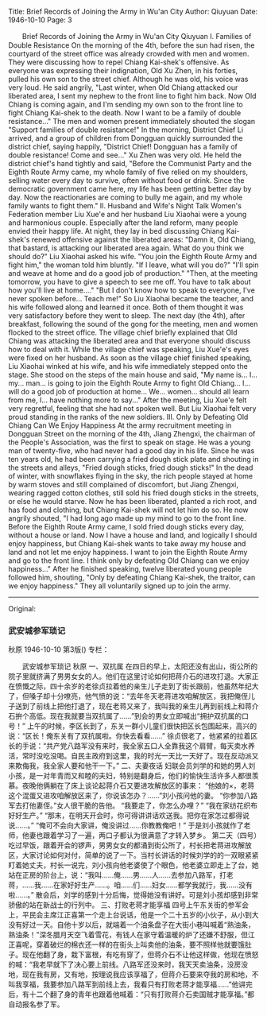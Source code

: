 Title: Brief Records of Joining the Army in Wu'an City
Author: Qiuyuan
Date: 1946-10-10
Page: 3

　　Brief Records of Joining the Army in Wu'an City
    Qiuyuan
            I. Families of Double Resistance
    On the morning of the 4th, before the sun had risen, the courtyard of the street office was already crowded with men and women. They were discussing how to repel Chiang Kai-shek's offensive. As everyone was expressing their indignation, Old Xu Zhen, in his forties, pulled his own son to the street chief. Although he was old, his voice was very loud. He said angrily, "Last winter, when Old Chiang attacked our liberated area, I sent my nephew to the front line to fight him back. Now Old Chiang is coming again, and I'm sending my own son to the front line to fight Chiang Kai-shek to the death. Now I want to be a family of double resistance..." The men and women present immediately shouted the slogan "Support families of double resistance!"
    In the morning, District Chief Li arrived, and a group of children from Dongguan quickly surrounded the district chief, saying happily, "District Chief! Dongguan has a family of double resistance! Come and see..."
    Xu Zhen was very old. He held the district chief's hand tightly and said, "Before the Communist Party and the Eighth Route Army came, my whole family of five relied on my shoulders, selling water every day to survive, often without food or drink. Since the democratic government came here, my life has been getting better day by day. Now the reactionaries are coming to bully me again, and my whole family wants to fight them."
            II. Husband and Wife's Night Talk
    Women's Federation member Liu Xue'e and her husband Liu Xiaohai were a young and harmonious couple. Especially after the land reform, many people envied their happy life. At night, they lay in bed discussing Chiang Kai-shek's renewed offensive against the liberated areas:
    "Damn it, Old Chiang, that bastard, is attacking our liberated area again. What do you think we should do?" Liu Xiaohai asked his wife.
    "You join the Eighth Route Army and fight him," the woman told him bluntly.
    "If I leave, what will you do?"
    "I'll spin and weave at home and do a good job of production."
    "Then, at the meeting tomorrow, you have to give a speech to see me off. You have to talk about how you'll live at home...."
    "But I don't know how to speak to everyone, I've never spoken before... Teach me!"
    So Liu Xiaohai became the teacher, and his wife followed along and learned it once. Both of them thought it was very satisfactory before they went to sleep.
    The next day (the 4th), after breakfast, following the sound of the gong for the meeting, men and women flocked to the street office. The village chief briefly explained that Old Chiang was attacking the liberated area and that everyone should discuss how to deal with it. While the village chief was speaking, Liu Xue'e's eyes were fixed on her husband. As soon as the village chief finished speaking, Liu Xiaohai winked at his wife, and his wife immediately stepped onto the stage. She stood on the steps of the main house and said, "My name is... I... my... man... is going to join the Eighth Route Army to fight Old Chiang... I... will do a good job of production at home... We... women... should all learn from me, I... have nothing more to say..."
    After the meeting, Liu Xue'e felt very regretful, feeling that she had not spoken well. But Liu Xiaohai felt very proud standing in the ranks of the new soldiers.
            III. Only by Defeating Old Chiang Can We Enjoy Happiness
    At the army recruitment meeting in Dongguan Street on the morning of the 4th, Jiang Zhengxi, the chairman of the People's Association, was the first to speak on stage. He was a young man of twenty-five, who had never had a good day in his life. Since he was ten years old, he had been carrying a fried dough stick plate and shouting in the streets and alleys, "Fried dough sticks, fried dough sticks!" In the dead of winter, with snowflakes flying in the sky, the rich people stayed at home by warm stoves and still complained of discomfort, but Jiang Zhengxi, wearing ragged cotton clothes, still sold his fried dough sticks in the streets, or else he would starve. Now he has been liberated, planted a rich root, and has food and clothing, but Chiang Kai-shek will not let him do so. He now angrily shouted, "I had long ago made up my mind to go to the front line. Before the Eighth Route Army came, I sold fried dough sticks every day, without a house or land. Now I have a house and land, and logically I should enjoy happiness, but Chiang Kai-shek wants to take away my house and land and not let me enjoy happiness. I want to join the Eighth Route Army and go to the front line. I think only by defeating Old Chiang can we enjoy happiness..." After he finished speaking, twelve liberated young people followed him, shouting, "Only by defeating Chiang Kai-shek, the traitor, can we enjoy happiness." They all voluntarily signed up to join the army.



<hr /> 

Original: 


### 武安城参军琐记
秋原
1946-10-10
第3版()
专栏：

　　武安城参军琐记
    秋原
            一、双抗属
    在四日的早上，太阳还没有出山，街公所的院子里就挤满了男男女女的人。他们在这里讨论如何把蒋介石的进攻打退。大家正在愤慨之际，四十余岁的老徐贞拉着他的亲生儿子走到了街长跟前，他虽然年纪大了，但嗓子却十分嘹亮，他气愤的说：“去年冬天老蒋进攻咱解放区，我把俺侄儿子送到了前线上把他打退了，现在老蒋又来了，我叫我的亲生儿再到前线上和蒋介石拚个高低。现在我就要当双抗属了……”到会的男女立即喊出“拥护双抗属的口号！”
    上午的时候，李区长到了，东关一群小儿童们很快把区长包围起来，高兴的说：“区长！俺东关有了双抗属啦。你快去看看……”
    徐贞很老了，他紧紧的拉着区长的手说：“共产党八路军没有来时，我全家五口人全靠我这个肩臂，每天卖水养活，常时没吃没喝。自民主政府到这里，我的时光一天比一天好了。现在反动派又来欺侮我，我全家人要和他干一下。”
            二、夫妻夜话
    妇联会员刘学的和她的男人刘小孩，是一对年青而又和睦的夫妇，特别是翻身后，他们的愉快生活许多人都很羡慕。夜晚他俩躺在了床上谈论起蒋介石又要进攻解放区的事来：
    “他娘的×，老蒋这个混蛋又进攻咱解放区来了，你说该怎办？……”刘小孩问他的妻。
    “你参加八路军去打他妻侄。”女人很干脆的告他。
    “我要走了，你怎么办哩？”
    “我在家纺花织布好好生产。”
    “那末，在明天开会时，你可得讲讲话欢送我。把你在家怎过都得说说……。”
    “俺可不会向大家讲，俺没讲过……你教教俺吧！”
    于是刘小孩就作了老师，他妻也跟着学习了一遍，两口子都认为很满意了才转入梦乡。
    第二天（四号）吃过早饭，跟着开会的锣声，男男女女的都涌到街公所了，村长把老蒋进攻解放区，大家讨论如何对付，简单的说了一下。当村长讲话的时候刘学的的一双眼紧紧盯着她丈夫，村长一说完，刘小孩向他老婆使了个眼色，他老婆立即走上了台，她站在正房的阶台上，说：“我叫……俺……男……人……去参加八路军，打老蒋，……我……在家好好生产……。咱……们……妇女……都学我就行，我……没有啦……。”
    散会后，刘学的感到十分后悔，觉得她没有讲好。可是刘小孩却感到非常骄傲的站在新战士的行列中。
            三、打败老蒋才能享福
    四号上午东关街的参军会上，平民会主席江正喜第一个走上台说话，他是一个二十五岁的小伙子，从小到大没有好过一天。自他十岁以后，就端着一个油条盘子在大街小巷叫喊着“熟油条，熟油条！”深冬腊月天空飞着雪花，有钱人在家守着温暖的炉了还嫌不舒服，但江正喜呢，穿着破烂的棉衣还一样的在街头上叫卖他的油条，要不照样他就要饿肚子。现在他翻了身，栽下富根，有吃有穿了，但蒋介石不让他这样做，他现在愤怒的喊：“我老早就下了决心要上前线。八路军还没来时，我天天卖油条，没房没地，现在我有房，又有地，按理说我应该享福了，但蒋介石要来夺我的房和地，不叫我享福，我要参加八路军到前线上去，我看只有打败老蒋才能享福……”他讲完后，有十二个翻了身的青年也跟着他喊着：“只有打败蒋介石卖国贼才能享福。”都自动报名参了军。
